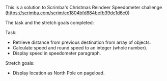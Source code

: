 This is a solution to Scrimba's Christmas Reindeer Speedometer challenge (https://scrimba.com/scrim/co1804bfd884befb39de1d6c0)

The task and the stretch goals completed:

Task:

- Retrieve distance from previous destination from array of objects.
- Calculate speed and round speed to an integer (whole number).
- Display speed in speedometer paragraph.

Stretch goals:

- Display location as North Pole on pageload.
